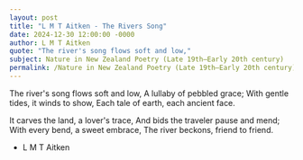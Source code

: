 ```yaml
---
layout: post
title: "L M T Aitken - The Rivers Song"
date: 2024-12-30 12:00:00 -0000
author: L M T Aitken
quote: "The river's song flows soft and low,"
subject: Nature in New Zealand Poetry (Late 19th–Early 20th century)
permalink: /Nature in New Zealand Poetry (Late 19th–Early 20th century)/L M T Aitken/L M T Aitken - The Rivers Song
---
```


The river's song flows soft and low,
   A lullaby of pebbled grace;
With gentle tides, it winds to show,
   Each tale of earth, each ancient face.

It carves the land, a lover's trace,
   And bids the traveler pause and mend;
With every bend, a sweet embrace,
   The river beckons, friend to friend.


- L M T Aitken
